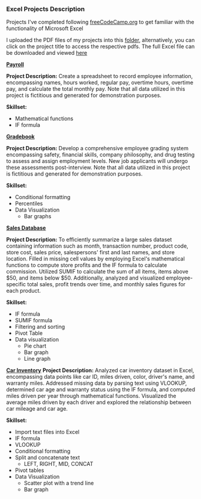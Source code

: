 ### Excel Projects Description

Projects I've completed following [freeCodeCamp.org](https://www.youtube.com/watch?v=Vl0H-qTclOg&t=3582s&ab_channel=freeCodeCamp.org) to get familiar with the functionality of Microsoft Excel

I uploaded the PDF files of my projects into this [folder](https://github.com/shyrlee/Shirley-Xia-Portfolio/tree/42d66209a97b20311cb8a7b363da5f8f13d16916/Excel%20Projects/Excel%20Projects%20PDF), alternatively, you can click on the project title to access the respective pdfs. 
The full Excel file can be downloaded and viewed [here](https://github.com/shyrlee/Shirley-Xia-Portfolio/blob/ecda4f20ae18c46de5ccd94db4da43824557c3ab/Excel%20Projects/Excel%20Projects.xlsx)

**[Payroll](https://github.com/shyrlee/Shirley-Xia-Portfolio/blob/3e88f7281e1510c661916057364fb0b24ab92479/Excel%20Projects/Excel%20-%20Payroll.pdf)**

**Project Description:** Create a spreadsheet to record employee information, encompassing names, hours worked, regular pay, overtime hours, overtime pay, and calculate the total monthly pay. Note that all data utilized in this project is fictitious and generated for demonstration purposes.

**Skillset:**
- Mathematical functions
- IF formula

**[Gradebook](https://github.com/shyrlee/Shirley-Xia-Portfolio/blob/3e88f7281e1510c661916057364fb0b24ab92479/Excel%20Projects/Excel%20-%20Gradebook.pdf)**

**Project Description:** Develop a comprehensive employee grading system encompassing safety, financial skills, company philosophy, and drug testing to assess and assign employment levels. New job applicants will undergo these assessments post-interview. Note that all data utilized in this project is fictitious and generated for demonstration purposes.

**Skillset:**
- Conditional formatting
- Percentiles
- Data Visualization
    - Bar graphs

**[Sales Database](https://github.com/shyrlee/Shirley-Xia-Portfolio/blob/73e06e7be0305c9132e2d574b50ddda912bbaddc/Excel%20Projects/Excel%20-%20Sales%20Database.pdf)**

**Project Description:** To efficiently summarize a large sales dataset containing information such as month, transaction number, product code, store cost, sales price, salespersons' first and last names, and store location. Filled in missing cell values by employing Excel's mathematical functions to compute store profits and the IF formula to calculate commission. Utilized SUMIF to calculate the sum of all items, items above $50, and items below $50. Additionally, analyzed and visualized employee-specific total sales, profit trends over time, and monthly sales figures for each product.

**Skillset:**
- IF formula
- SUMIF formula
- Filtering and sorting
- Pivot Table
- Data visualization
    - Pie chart
    - Bar graph
    - Line graph

**[Car Inventory](https://github.com/shyrlee/Shirley-Xia-Portfolio/blob/ecda4f20ae18c46de5ccd94db4da43824557c3ab/Excel%20Projects/Excel%20Projects%20PDF%20Files/Excel%20-%20Car%20Inventory.pdf)**
**Project Description:** Analyzed car inventory dataset in Excel, encompassing data points like car ID, miles driven, color, driver's name, and warranty miles. Addressed missing data by parsing text using VLOOKUP, determined car age and warranty status using the IF formula, and computed miles driven per year through mathematical functions. Visualized the average miles driven by each driver and explored the relationship between car mileage and car age.

**Skillset:**
- Import text files into Excel
- IF formula
- VLOOKUP
- Conditional formatting
- Split and concatenate text
    - LEFT, RIGHT, MID, CONCAT
- Pivot tables
- Data Visualization
    - Scatter plot with a trend line
    - Bar graph

